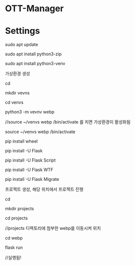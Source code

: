 # OTT-Manager

# Settings

sudo apt update

sudo apt install python3-zip

sudo apt install python3-venv

가상환경 생성

cd

mkdir vevns

cd venvs

python3 -m vevnv webp

//source ~/venvs webp /bin/activate 를 치면 가상환경이 활성화됨

source ~/venvs webp /bin/activate


pip install wheel

pip install -U Flask

pip install -U Flask Script

pip install -U Flask WTF

pip install -U Flask Migrate


프로젝트 생성, 해당 위치에서 프로젝트 진행

cd

mkdir projects

cd projects


//projects 디렉토리에 첨부한 webp를 이동시켜 위치

cd webp

flask run

//실행됨!

